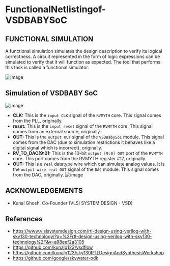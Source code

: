 # FunctionalNetlistingof-VSDBABYSoC


## FUNCTIONAL SIMULATION

A functional simulation simulates the design description to verify its logical correctness. A circuit represented in the form of logic expressions can be simulated to verify that it will function as expected. The tool that performs this task is called a functional simulator.

![image](https://user-images.githubusercontent.com/55539862/178995072-9dab76bc-da90-49f3-bfed-7e5ff88f76eb.png)


## Simulation of VSDBABY SoC

![image](https://user-images.githubusercontent.com/55539862/183136639-11da7fc6-97f4-4d80-b1d3-1ed202a68ae8.png)

  * **CLK:** This is the `input CLK` signal of the `RVMYTH` core. This signal comes from the PLL, originally.
  * **reset:** This is the `input reset` signal of the `RVMYTH` core. This signal comes from an external source, originally.
  * **OUT:** This is the `output OUT` signal of the `VSDBabySoC` module. This signal comes from the DAC (due to simulation restrictions it behaves like a digital signal which is incorrect), originally.
  * **RV_TO_DAC[9:0]:** This is the 10-bit `output [9:0] OUT` port of the `RVMYTH` core. This port comes from the RVMYTH register #17, originally.
  * **OUT:** This is a `real` datatype wire which can simulate analog values. It is the `output wire real OUT` signal of the `DAC` module. This signal comes from the DAC, originally.
![image](https://user-images.githubusercontent.com/55539862/184002486-7640fa06-fd8f-4af8-9048-c8224e397097.png)


## ACKNOWLEDGEMENTS

  * Kunal Ghosh, Co-Founder (VLSI SYSTEM DESIGN - VSD)
  
## References
   * https://www.vlsisystemdesign.com/rtl-design-using-verilog-with-sky130-technology/?q=%2Frtl-design-using-verilog-with-sky130-technology%2F&v=a98eef2a3105
   * https://github.com/kunalg123/vsdflow
   * https://github.com/kunalg123/sky130RTLDesignAndSynthesisWorkshop
   * https://github.com/google/skywater-pdk


